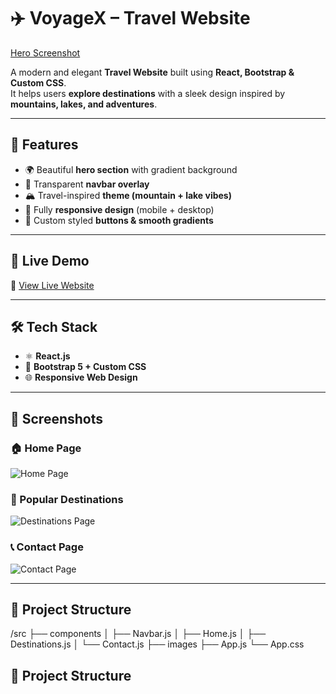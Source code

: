 # ✈️ VoyageX – Travel Website  

[Hero Screenshot](<img width="1280" height="1024" alt="image" src="https://github.com/user-attachments/assets/e1c6a09b-7800-4dfd-ab63-db9fe49fd927"/>)  

A modern and elegant **Travel Website** built using **React, Bootstrap & Custom CSS**.  
It helps users **explore destinations** with a sleek design inspired by **mountains, lakes, and adventures**.  

---

## 🌟 Features  
- 🌍 Beautiful **hero section** with gradient background  
- 📌 Transparent **navbar overlay**  
- 🏔️ Travel-inspired **theme (mountain + lake vibes)**  
- 📱 Fully **responsive design** (mobile + desktop)  
- 🎨 Custom styled **buttons & smooth gradients**  

---

## 🚀 Live Demo  
🔗 [View Live Website](https://react-travel-singlepage.netlify.app/)  

---

## 🛠️ Tech Stack  
- ⚛️ **React.js**  
- 🎨 **Bootstrap 5 + Custom CSS**  
- 🌐 **Responsive Web Design**  

---

## 📸 Screenshots  

### 🏠 Home Page  
![Home Page](https://github.com/user-attachments/assets/ad33882c-193e-4393-8dad-971e1cf982fe)  

### 📍 Popular Destinations  
![Destinations Page](https://github.com/user-attachments/assets/245957e8-9244-4124-b710-1bd9ac499202)  

### 📞 Contact Page  
![Contact Page](https://github.com/user-attachments/assets/022e48da-76a0-4302-849b-e8410d910f86) 

---


## 📂 Project Structure  
/src
├── components
│ ├── Navbar.js
│ ├── Home.js
│ ├── Destinations.js
│ └── Contact.js
├── images
├── App.js
└── App.css



## 📂 Project Structure  
